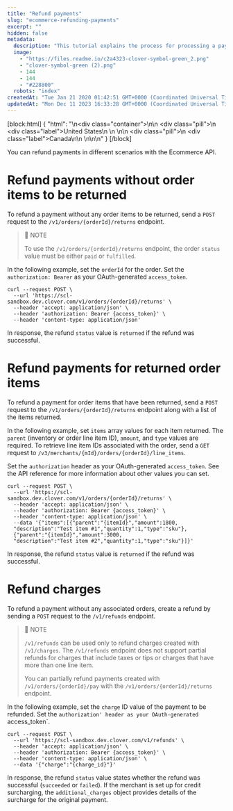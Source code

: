 ```yaml
---
title: "Refund payments"
slug: "ecommerce-refunding-payments"
excerpt: ""
hidden: false
metadata: 
  description: "This tutorial explains the process for processing a payment refund with the Clover Ecommerce API. Steps are included for refunding order items and for refunding payments not associated with an order."
  image: 
    - "https://files.readme.io/c2a4323-clover-symbol-green_2.png"
    - "clover-symbol-green (2).png"
    - 144
    - 144
    - "#228800"
  robots: "index"
createdAt: "Tue Jan 21 2020 01:42:51 GMT+0000 (Coordinated Universal Time)"
updatedAt: "Mon Dec 11 2023 16:33:28 GMT+0000 (Coordinated Universal Time)"
---
```

[block:html]
{
  "html": "<!--JIRA DS-3008; Region pill icon added to topic on 2.27.2023-->\n<div class=\"container\">\n<!--US-->\n  <div class=\"pill\">\n    <div class=\"label\">United States</div>\n   \n  </div>\n<!--Canada-->\n  <div class=\"pill\">\n    <div class=\"label\">Canada</div>\n</div>\n  \n</div>\n\n<style>\nbody {\n  font-family: \"Segoe UI\", \"Roboto\",\n    \"Segoe UI Symbol\";\n}\n.container {\n  align-items: center;\n  min-width: 10%;\n  text-align: left;\n   overflow: auto;\n}\n/*Pill format*/\n.pill {\n  background: #44BB44;\n  border: .5px solid #44BB44;\n  margin-left: 5px;\n  overflow: auto;\n\n}\n/*Text positioning inside the pill*/\n.pill,\n.pill__addon {\n  display: inline-block;\n  box-sizing: border-box;\n  padding: 0px 10px;\n  border-radius: 10px;\n  position: relative;\n  height: 1.5rem;\n}\n/*Text format inside the pill*/\n.pill .label,\n.pill__addon .label {\n  font-style: normal;\n  font-weight: normal;\n  font-size: 0.70rem;\n  color: #fff;\n  display: inline-block;\n  vertical-align: middle;\n \n}\n</style>"
}
[/block]


You can refund payments in different scenarios with the Ecommerce API.

# Refund payments without order items to be returned

To refund a payment without any order items to be returned, send a <code>POST</code> request to the <code>/v1/orders/{orderId}/returns</code> endpoint.

> 📘 NOTE
> 
> To use the <code>/v1/orders/{orderId}/returns</code> endpoint, the order <code>status</code> value must be either <code>paid</code> or <code>fulfilled</code>.

In the following example, set the <code>orderId</code> for the order. Set the `authorization: Bearer` as your OAuth-generated `access_token`.

```curl
curl --request POST \
  --url 'https://scl-sandbox.dev.clover.com/v1/orders/{orderId}/returns' \
  --header 'accept: application/json' \
  --header 'authorization: Bearer {access_token}' \
  --header 'content-type: application/json'
```

In response, the refund <code>status</code> value is <code>returned</code> if the refund was successful.

# Refund payments for returned order items

To refund a payment for order items that have been returned, send a <code>POST</code> request to the <code>/v1/orders/{orderId}/returns</code> endpoint along with a list of the items returned.

In the following example, set `items` array values for each item returned. The `parent` (inventory or order line item ID), `amount`, and `type` values are required. To retrieve line item IDs associated with the order, send a `GET` request to `/v3/merchants/{mId}/orders/{orderId}/line_items`.

Set the `authorization` header as your OAuth-generated `access_token`. See the API reference for more information about other values you can set.

```curl
curl --request POST \
  --url 'https://scl-sandbox.dev.clover.com/v1/orders/{orderId}/returns' \
  --header 'accept: application/json' \
  --header 'authorization: Bearer {access_token}' \
  --header 'content-type: application/json' \
  --data '{"items":[{"parent":"{itemId}","amount":1800,
  "description":"Test item #1","quantity":1,"type":"sku"},
  {"parent":"{itemId}","amount":3000,
  "description":"Test item #2","quantity":1,"type":"sku"}]}'
```

In response, the refund <code>status</code> value is <code>returned</code> if the refund was successful.

# Refund charges

To refund a payment without any associated orders, create a refund by sending a <code>POST</code> request to the <code>/v1/refunds</code> endpoint.

> 📘 NOTE
> 
> `/v1/refunds` can be used only to refund charges created with `/v1/charges`. The `/v1/refunds` endpoint does not support partial refunds for charges that include taxes or tips or charges that have more than one line item.
> 
> You can partially refund payments created with `/v1/orders/{orderId}/pay` with the `/v1/orders/{orderId}/returns` endpoint.

In the following example, set the <code>charge</code> ID value of the payment to be refunded. Set the `authorization' header as your OAuth-generated `access_token\`. 

```curl
curl --request POST \
  --url 'https://scl-sandbox.dev.clover.com/v1/refunds' \
  --header 'accept: application/json' \
  --header 'authorization: Bearer {access_token}' \
  --header 'content-type: application/json' \
  --data '{"charge":"{charge_id}"}'
```

In response, the refund <code>status</code> value states whether the refund was successful (<code>succeeded</code> or <code>failed</code>). If the merchant is set up for credit surcharging, the `additional_charges` object provides details of the surcharge for the original payment.
